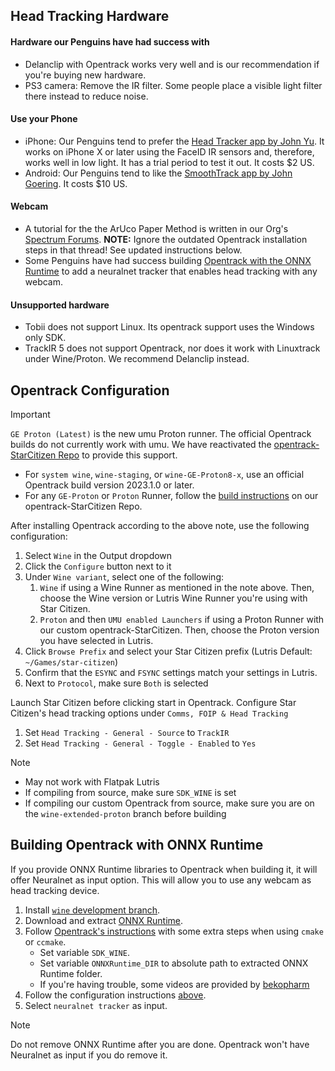 ## Head Tracking Hardware

#### Hardware our Penguins have had success with
- Delanclip with Opentrack works very well and is our recommendation if you're buying new hardware.
- PS3 camera: Remove the IR filter. Some people place a visible light filter there instead to reduce noise.

#### Use your Phone
- iPhone: Our Penguins tend to prefer the [Head Tracker app by John Yu](https://apps.apple.com/us/app/head-tracker/id1527710071). It works on iPhone X or later using the FaceID IR sensors and, therefore, works well in low light. It has a trial period to test it out. It costs $2 US.
- Android: Our Penguins tend to like the [SmoothTrack app by John Goering](https://play.google.com/store/apps/details?id=com.epaga.smoothtrack&gl=US). It costs $10 US.

#### Webcam
- A tutorial for the the ArUco Paper Method is written in our Org's [Spectrum Forums](https://robertsspaceindustries.com/spectrum/community/LUG/forum/194647/thread/tutorial-opentrack-aruco-for-star-citizen-via-lutr). **NOTE:** Ignore the outdated Opentrack installation steps in that thread! See updated instructions below.
- Some Penguins have had success building [Opentrack with the ONNX Runtime](#building-opentrack-with-onnx-runtime) to add a neuralnet tracker that enables head tracking with any webcam.

#### Unsupported hardware
- Tobii does not support Linux. Its opentrack support uses the Windows only SDK.
- TrackIR 5 does not support Opentrack, nor does it work with Linuxtrack under Wine/Proton. We recommend Delanclip instead.


## Opentrack Configuration
> [!important]
> `GE Proton (Latest)` is the new umu Proton runner. The official Opentrack builds do not currently work with umu. We have reactivated the [opentrack-StarCitizen Repo](https://github.com/Priton-CE/opentrack-StarCitizen) to provide this support.
> - For `system wine`, `wine-staging`, or `wine-GE-Proton8-x`, use an official Opentrack build version 2023.1.0 or later.
> - For any `GE-Proton` or `Proton` Runner, follow the [build instructions](https://github.com/Priton-CE/opentrack-StarCitizen?tab=readme-ov-file#building-from-source) on our opentrack-StarCitizen Repo.

After installing Opentrack according to the above note, use the following configuration:

1. Select `Wine` in the Output dropdown
2. Click the `Configure` button next to it
3. Under `Wine variant`, select one of the following:
    1. `Wine` if using a Wine Runner as mentioned in the note above. Then, choose the Wine version or Lutris Wine Runner you're using with Star Citizen.
    2. `Proton` and then `UMU enabled Launchers` if using a Proton Runner with our custom opentrack-StarCitizen. Then, choose the Proton version you have selected in Lutris.
4. Click `Browse Prefix` and select your Star Citizen prefix (Lutris Default: `~/Games/star-citizen`)
5. Confirm that the `ESYNC` and `FSYNC` settings match your settings in Lutris.
6. Next to `Protocol`, make sure `Both` is selected

Launch Star Citizen before clicking start in Opentrack. Configure Star Citizen's head tracking options under `Comms, FOIP & Head Tracking`
1. Set `Head Tracking - General - Source` to `TrackIR`
2. Set `Head Tracking - General - Toggle - Enabled` to `Yes`  

> [!note]
> - May not work with Flatpak Lutris
> - If compiling from source, make sure `SDK_WINE` is set
> - If compiling our custom Opentrack from source, make sure you are on the `wine-extended-proton` branch before building
## Building Opentrack with ONNX Runtime
If you provide ONNX Runtime libraries to Opentrack when building it, it will offer Neuralnet as input option. This will allow you to use any webcam as head tracking device.

1. Install [`wine` development branch](https://wiki.winehq.org/Download).
2. Download and extract [ONNX Runtime](https://github.com/microsoft/onnxruntime/releases).
3. Follow [Opentrack's instructions](https://github.com/opentrack/opentrack/wiki/Building-on-Linux) with some extra steps when using `cmake` or `ccmake`.
    - Set variable `SDK_WINE`.
    - Set variable `ONNXRuntime_DIR` to absolute path to extracted ONNX Runtime folder.
    - If you're having trouble, some videos are provided by [bekopharm](https://linux.simpit.dev/systems/opentrack/)
4. Follow the configuration instructions [above](#opentrack-configuration).
5. Select `neuralnet tracker` as input.
> [!note]
> Do not remove ONNX Runtime after you are done. Opentrack won't have Neuralnet as input if you do remove it.
